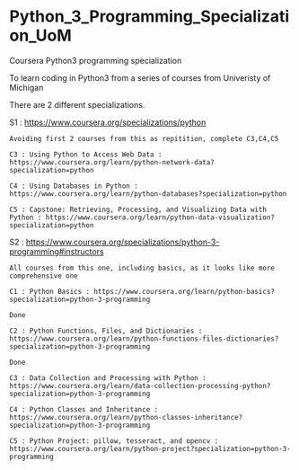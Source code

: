 # Python_3_Programming_Specialization_UoM

 Coursera Python3 programming specialization

To learn coding in Python3 from a series of courses from Univeristy of Michigan 

There are 2 different specializations. 

S1 : https://www.coursera.org/specializations/python 

    Avoiding first 2 courses from this as repitition, complete C3,C4,C5 

    C3 : Using Python to Access Web Data : https://www.coursera.org/learn/python-network-data?specialization=python

    C4 : Using Databases in Python : https://www.coursera.org/learn/python-databases?specialization=python

    C5 : Capstone: Retrieving, Processing, and Visualizing Data with Python : https://www.coursera.org/learn/python-data-visualization?specialization=python




S2 : https://www.coursera.org/specializations/python-3-programming#instructors

    All courses from this one, including basics, as it looks like more comprehensive one 

    C1 : Python Basics : https://www.coursera.org/learn/python-basics?specialization=python-3-programming 

    Done

    C2 : Python Functions, Files, and Dictionaries : https://www.coursera.org/learn/python-functions-files-dictionaries?specialization=python-3-programming

    Done

    C3 : Data Collection and Processing with Python : https://www.coursera.org/learn/data-collection-processing-python?specialization=python-3-programming

    C4 : Python Classes and Inheritance : https://www.coursera.org/learn/python-classes-inheritance?specialization=python-3-programming

    C5 : Python Project: pillow, tesseract, and opencv : https://www.coursera.org/learn/python-project?specialization=python-3-programming



